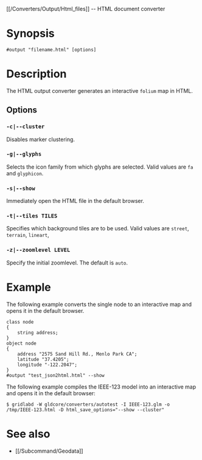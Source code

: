 [[/Converters/Output/Html_files]] -- HTML document converter

# Synopsis

~~~
#output "filename.html" [options]
~~~

# Description

The HTML output converter generates an interactive `folium` map in HTML.

## Options

### `-c|--cluster`

Disables marker clustering.

### `-g|--glyphs`

Selects the icon family from which glyphs are selected. Valid values are `fa` and `glyphicon`.

### `-s|--show` 

Immediately open the HTML file in the default browser.

### `-t|--tiles TILES`

Specifies which background tiles are to be used. Valid values are `street`, `terrain`, `lineart`, 

### `-z|--zoomlevel LEVEL`

Specify the initial zoomlevel. The default is `auto`.

# Example

The following example converts the single node to an interactive map and opens it in the default browser.

~~~
class node
{
    string address;
}
object node
{
    address "2575 Sand Hill Rd., Menlo Park CA";
    latitude "37.4205";
    longitude "-122.2047";
}
#output "test_json2html.html" --show
~~~

The following example compiles the IEEE-123 model into an interactive map and opens it in the default browser:

~~~
$ gridlabd -W gldcore/converters/autotest -I IEEE-123.glm -o /tmp/IEEE-123.html -D html_save_options="--show --cluster"
~~~

# See also

* [[/Subcommand/Geodata]]

